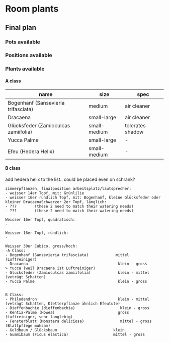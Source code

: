 # Room plants

## Final plan

### Pots available

### Positions available

### Plants available

#### A class

|name|size|spec|
|-|-|-|
|Bogenhanf (Sansevieria trifasciata)|medium|air cleaner|
|Dracaena|small-large|air cleaner|
|Glücksfeder (Zamioculcas zamiifolia)|small-medium|tolerates shadow|
|Yucca Palme|small-large|-|
|Efeu (Hedera Helix)|small-medium|-|

#### B class

add hedera helix to the list.. could be placed even on schrank?


    zimmerpflanzen, finalposition arbeitsplatz/lautsprecher:
    - weisser 14er Topf, mit: Grünlilie
    - weisser 16er ründlich Topf, mit: Bogenhanf, kleine Glücksfeder oder kleiner DracaenaSchwarzer 2er Topf, länglich:
    - ???        (these 2 need to match their watering needs)
    - ???        (these 2 need to match their watering needs)

    Weisser 16er Topf, quadratisch:
    -

    Weisser 16er Topf, ründlich:
    -

    Weisser 30er Cubico, gross/hoch:
    -A Class:
    - Bogenhanf (Sansevieria trifasciata)            mittel         (Luftreiniger)
    - Dracaena                                        klein - gross         > Yucca (weil Dracaena ist Luftreiniger)
    - Glücksfeder (Zamioculcas zamiifolia)            klein - mittel            (veträgt Schatten)
    - Yucca Palme                                     klein - gross


    B Class:
    - Philodendron                                    klein - mittel            (veträgt Schatten, Kletterpflanze ähnlich Efeutute)
    - Dieffenbachie (dieffenbachia)                    klein - gross
    - Kentia-Palme (Howea)                            gross         (Luftreiniger, sehr langlebig)
    - Fensterblatt (Monstera deliciosa)                mittel - gross            (Blattpflege mühsam)
    - Geldbaum / Glücksbaum                         klein
    - Gummibaum (Ficus elastica)                    mittel - gross

